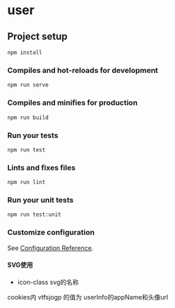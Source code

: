 # user

## Project setup
```
npm install
```

### Compiles and hot-reloads for development
```
npm run serve
```

### Compiles and minifies for production
```
npm run build
```

### Run your tests
```
npm run test
```

### Lints and fixes files
```
npm run lint
```

### Run your unit tests
```
npm run test:unit
```

### Customize configuration
See [Configuration Reference](https://cli.vuejs.org/config/).

#### SVG使用
- icon-class svg的名称
<svg-icon  icon-class="arrow-down"></svg-icon>

cookies内  vtfsjogp 的值为 userInfo的appName和头像url
<!-- 对应的每一个字母为对应的字母的下一个字母 -->